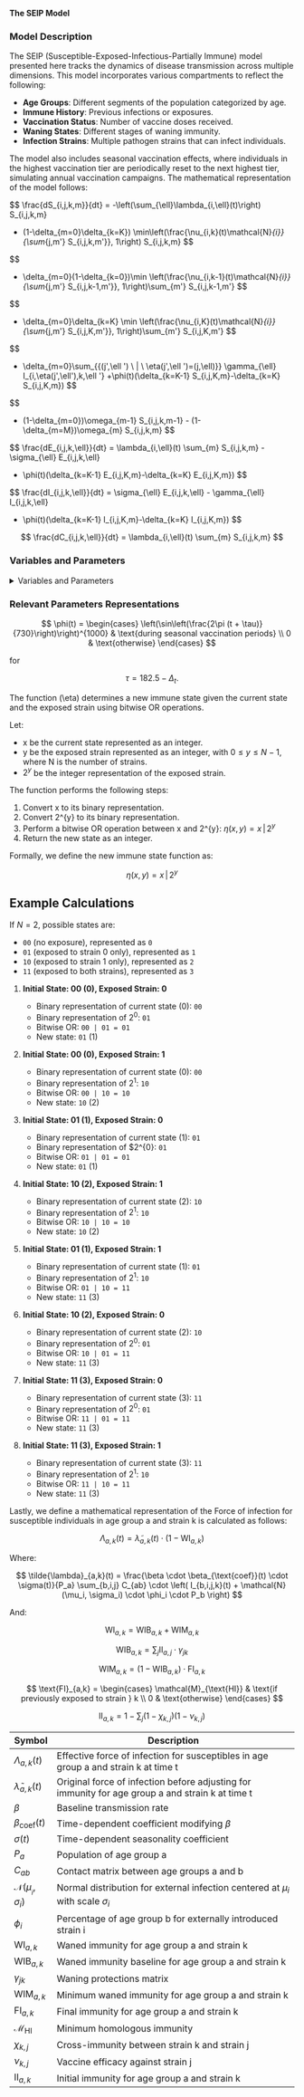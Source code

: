 **The SEIP Model**

### Model Description

The SEIP (Susceptible-Exposed-Infectious-Partially Immune) model presented here tracks the dynamics of disease transmission across multiple dimensions. This model incorporates various compartments to reflect the following:

- **Age Groups**: Different segments of the population categorized by age.
- **Immune History**: Previous infections or exposures.
- **Vaccination Status**: Number of vaccine doses received.
- **Waning States**: Different stages of waning immunity.
- **Infection Strains**: Multiple pathogen strains that can infect individuals.

The model also includes seasonal vaccination effects, where individuals in the highest vaccination tier are periodically reset to the next highest tier, simulating annual vaccination campaigns. The mathematical representation of the model follows:

$$
\frac{dS_{i,j,k,m}}{dt} =
-\left(\sum_{\ell}\lambda_{i,\ell}(t)\right) S_{i,j,k,m}
- (1-\delta_{m=0}\delta_{k=K}) \min\left(\frac{\nu_{i,k}(t)\mathcal{N}_{i}}{\sum_{j,m'} S_{i,j,k,m'}}, 1\right) S_{i,j,k,m}
$$

$$
+ \delta_{m=0}(1-\delta_{k=0})\min \left(\frac{\nu_{i,k-1}(t)\mathcal{N}_{i}}{\sum_{j,m'} S_{i,j,k-1,m'}}, 1\right)\sum_{m'} S_{i,j,k-1,m'}
$$

$$
+ \delta_{m=0}\delta_{k=K} \min \left(\frac{\nu_{i,K}(t)\mathcal{N}_{i}}{\sum_{j,m'} S_{i,j,K,m'}}, 1\right)\sum_{m'} S_{i,j,K,m'}
$$

$$
+ \delta_{m=0}\sum_{{(j',\ell ') \ | \ \eta(j',\ell ')=(j,\ell)}} \gamma_{\ell} I_{i,\eta(j',\ell'),k,\ell '}
+\phi(t)(\delta_{k=K-1} S_{i,j,K,m}-\delta_{k=K} S_{i,j,K,m})
$$

$$
+ (1-\delta_{m=0})\omega_{m-1} S_{i,j,k,m-1} - (1-\delta_{m=M})\omega_{m} S_{i,j,k,m}
$$

$$
\frac{dE_{i,j,k,\ell}}{dt} =
\lambda_{i,\ell}(t) \sum_{m} S_{i,j,k,m} - \sigma_{\ell} E_{i,j,k,\ell}
+ \phi(t)(\delta_{k=K-1} E_{i,j,K,m}-\delta_{k=K} E_{i,j,K,m})
$$

$$
\frac{dI_{i,j,k,\ell}}{dt} =
\sigma_{\ell} E_{i,j,k,\ell} - \gamma_{\ell} I_{i,j,k,\ell}
+ \phi(t)(\delta_{k=K-1} I_{i,j,K,m}-\delta_{k=K} I_{i,j,K,m})
$$

$$
\frac{dC_{i,j,k,\ell}}{dt} =
\lambda_{i,\ell}(t) \sum_{m} S_{i,j,k,m}
$$



### Variables and Parameters

<details>
<summary>Variables and Parameters</summary>

| Variable/Parameter       | Description |
|--------------------------|-------------|
| $S_{i,j,k,m}$            | Number of individuals in age group $i$, with immune history $j$, currently in waning compartment $m$ for vaccination history $k$. |
| $E_{i,j,k,\ell}$         | Number of exposed individuals in age group $i$, with immune history $j$, vaccination history $k$ and for strain $\ell$. |
| $I_{i,j,k,\ell}$         | Number of exposed individuals in age group $i$, with immune history $j$, vaccination history $k$ and for strain $\ell$. |
| $C_{i,j,k,\ell}$         | Number of exposed individuals in age group $i$, with immune history $j$, vaccination history $k$ and for strain $\ell$. |
| $\Lambda_{i,\ell}(t)$    | Force of infection for susceptible individuals, a time dependent differentiable rate at which susceptible individuals in age group $i$ become exposed to strain $\ell$. |
| $\beta_{\ell}$           | Transmission rate for strain $\ell$. |
| $\sigma_{\ell}$          | Rate at which exposed individuals for strain $\ell$ become infectious. |
| $\gamma_{\ell}$          | Rate at which infectious individuals for strain $\ell$ recover. |
| $\nu_{i,k}(t)$           | Vaccination rate, time dependent piecewise differentiable rate, for each age group $i$ and vaccination count $k.$ |
| $\omega_m$               | Waning rate for waning state $m$. |
| $\phi(t)$                | Seasonal vaccination effect modifier, continuously differentiable time dependent function. |
| $\tau$                   | Adjustment for seasonal vaccination effect timing. |
| $\Delta_{t}$             | Number of days between the start of the simulation and the date when the vaccination season changes. |
| $\eta(j, \ell)$          | Determines the new immune state given the current immune history $j$ and the exposing strain $\ell$. |
| $\delta$                 | Kronecker Delta. |
| $K$                      | Maximum number of vaccination count. |
| $\mathcal{N}_{i}$        | Total population age stratification. |

</details>

### Relevant Parameters Representations

$$
\phi(t) =
\begin{cases}
\left(\sin\left(\frac{2\pi (t + \tau)}{730}\right)\right)^{1000} & \text{during seasonal vaccination periods} \\
0 & \text{otherwise}
\end{cases}
$$

for

$$
\tau = 182.5 - \Delta_{t}.
$$

The function \(\eta\) determines a new immune state given the current state and the exposed strain using bitwise OR operations.

Let:
- x be the current state represented as an integer.
- y be the exposed strain represented as an integer, with $0 \leq y \leq N - 1$, where N is the number of strains.
- $2^{y}$ be the integer representation of the exposed strain.

The function performs the following steps:
1. Convert x to its binary representation.
2. Convert 2^{y} to its binary representation.
3. Perform a bitwise OR operation between x and 2^{y}:
   $\eta(x, y) = x \, | \, 2^{y}$
4. Return the new state as an integer.

Formally, we define the new immune state function as:

$$
\eta(x, y) = x \, | \, 2^{y}
$$

## Example Calculations

If $N = 2$, possible states are:
- `00` (no exposure), represented as `0`
- `01` (exposed to strain 0 only), represented as `1`
- `10` (exposed to strain 1 only), represented as `2`
- `11` (exposed to both strains), represented as `3`

1. **Initial State: 00 (0), Exposed Strain: 0**
   - Binary representation of current state (0): `00`
   - Binary representation of $2^{0}$: `01`
   - Bitwise OR: `00 | 01 = 01`
   - New state: `01` (1)

2. **Initial State: 00 (0), Exposed Strain: 1**
   - Binary representation of current state (0): `00`
   - Binary representation of $2^{1}$: `10`
   - Bitwise OR: `00 | 10 = 10`
   - New state: `10` (2)

3. **Initial State: 01 (1), Exposed Strain: 0**
   - Binary representation of current state (1): `01`
   - Binary representation of $2^{0}: `01`
   - Bitwise OR: `01 | 01 = 01`
   - New state: `01` (1)

4. **Initial State: 10 (2), Exposed Strain: 1**
   - Binary representation of current state (2): `10`
   - Binary representation of $2^{1}$: `10`
   - Bitwise OR: `10 | 10 = 10`
   - New state: `10` (2)

5. **Initial State: 01 (1), Exposed Strain: 1**
   - Binary representation of current state (1): `01`
   - Binary representation of $2^{1}$: `10`
   - Bitwise OR: `01 | 10 = 11`
   - New state: `11` (3)

6. **Initial State: 10 (2), Exposed Strain: 0**
   - Binary representation of current state (2): `10`
   - Binary representation of $2^{0}$: `01`
   - Bitwise OR: `10 | 01 = 11`
   - New state: `11` (3)

7. **Initial State: 11 (3), Exposed Strain: 0**
   - Binary representation of current state (3): `11`
   - Binary representation of $2^{0}$: `01`
   - Bitwise OR: `11 | 01 = 11`
   - New state: `11` (3)

8. **Initial State: 11 (3), Exposed Strain: 1**
   - Binary representation of current state (3): `11`
   - Binary representation of $2^{1}$: `10`
   - Bitwise OR: `11 | 10 = 11`
   - New state: `11` (3)

Lastly, we define a mathematical representation of the Force of infection for susceptible individuals in age group a and strain k is calculated as follows:

$$
\Lambda_{a,k}(t) = \tilde{\lambda}_{a,k}(t) \cdot (1 - \text{WI}_{a,k})
$$

Where:

$$
\tilde{\lambda}_{a,k}(t) = \frac{\beta \cdot \beta_{\text{coef}}(t) \cdot \sigma(t)}{P_a} \sum_{b,i,j} C_{ab} \cdot \left( I_{b,i,j,k}(t) + \mathcal{N}(\mu_i, \sigma_i) \cdot \phi_i \cdot P_b \right)
$$

And:

$$
\text{WI}_{a,k} = \text{WIB}_{a,k} + \text{WIM}_{a,k}
$$

$$
\text{WIB}_{a,k} = \sum_{j} \text{II}_{a,j} \cdot \gamma_{jk}
$$

$$
\text{WIM}_{a,k} = (1 - \text{WIB}_{a,k}) \cdot \text{FI}_{a,k}
$$

$$
\text{FI}_{a,k} = \begin{cases}
\mathcal{M}_{\text{HI}} & \text{if previously exposed to strain } k \\
0 & \text{otherwise}
\end{cases}
$$

$$
\text{II}_{a,k} = 1 - \sum_{j} \left( 1 - \chi_{k,j} \right) \left( 1 - \nu_{k,j} \right)
$$

| Symbol               | Description                                                                                |
|----------------------|--------------------------------------------------------------------------------------------|
| $\Lambda_{a,k}(t)$ | Effective force of infection for susceptibles in age group a and strain k at time t |
| $\tilde{\lambda}_{a,k}(t)$ | Original force of infection before adjusting for immunity for age group a and strain k at time t |
| $\beta$            | Baseline transmission rate                                                                 |
| $\beta_{\text{coef}}(t)$ | Time-dependent coefficient modifying $\beta$                                       |
| $\sigma(t)$        | Time-dependent seasonality coefficient                                                     |
| $P_a$              | Population of age group a                                                              |
| $C_{ab}$           | Contact matrix between age groups a and b                                          |
| $\mathcal{N}(\mu__{i}, \sigma_{i})$ | Normal distribution for external infection centered at $\mu_{i}$ with scale $\sigma_{i}$ |
| $\phi_{i}$           | Percentage of age group b for externally introduced strain i                        |
| $\text{WI}_{a,k}$  | Waned immunity for age group a and strain k                                         |
| $\text{WIB}_{a,k}$ | Waned immunity baseline for age group a and strain k                                |
| $\gamma_{jk}$      | Waning protections matrix                                                                  |
| $\text{WIM}_{a,k}$ | Minimum waned immunity for age group a and strain k                                 |
| $\text{FI}_{a,k}$  | Final immunity for age group a and strain k                                         |
| $\mathcal{M}_{\text{HI}}$ | Minimum homologous immunity                                                        |
| $\chi_{k,j}$       | Cross-immunity between strain k and strain j                                        |
| $\nu_{k,j}$        | Vaccine efficacy against strain j                                                     |
| $\text{II}_{a,k}$  | Initial immunity for age group a and strain k                                       |
